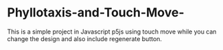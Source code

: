 # Phyllotaxis-and-Touch-Move-
This is a simple project in Javascript p5js using touch move while you can change the design and also include regenerate button. 
